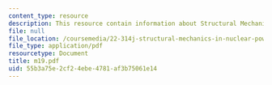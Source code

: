```yaml
---
content_type: resource
description: This resource contain information about Structural Mechanics.
file: null
file_location: /coursemedia/22-314j-structural-mechanics-in-nuclear-power-technology-fall-2006/55b3a75e2cf24ebe4781af3b75061e14_m19.pdf
file_type: application/pdf
resourcetype: Document
title: m19.pdf
uid: 55b3a75e-2cf2-4ebe-4781-af3b75061e14
---
```

